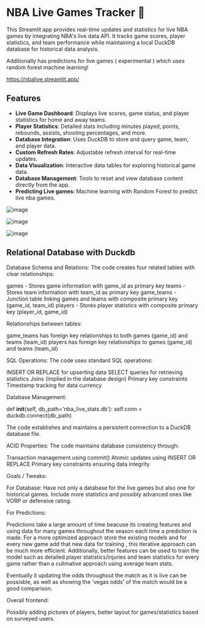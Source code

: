 # NBA Live Games Tracker 🏀

This Streamlit app provides real-time updates and statistics for live NBA games by integrating NBA's live data API. It tracks game scores, player statistics, and team performance while maintaining a local DuckDB database for historical data analysis.

Additionally has predictions for live games ( experimental ) which uses random forest machine learning! 

https://nbalive.streamlit.app/

## Features

- **Live Game Dashboard**: Displays live scores, game status, and player statistics for home and away teams.
- **Player Statistics**: Detailed stats including minutes played, points, rebounds, assists, shooting percentages, and more.
- **Database Integration**: Uses DuckDB to store and query game, team, and player data.
- **Custom Refresh Rates**: Adjustable refresh interval for real-time updates.
- **Data Visualization**: Interactive data tables for exploring historical game data.
- **Database Management**: Tools to reset and view database content directly from the app.
- **Predicting Live games**: Machine learning with Random Forest to predict live nba games. 


![image](https://github.com/user-attachments/assets/a76bda11-e376-4a26-b3cd-373150b4864b)


 
 ![image](https://github.com/user-attachments/assets/fa0d1e84-3127-482f-9cb1-5cfd27b86f0a)


![image](https://github.com/user-attachments/assets/f50622b0-8c81-4362-ab38-ad85971a965a)

## Relational Database with Duckdb 

Database Schema and Relations:
The code creates four related tables with clear relationships:


games - Stores game information with game_id as primary key
teams - Stores team information with team_id as primary key
game_teams - Junction table linking games and teams with composite primary key (game_id, team_id)
players - Stores player statistics with composite primary key (player_id, game_id)


Relationships between tables:


game_teams has foreign key relationships to both games (game_id) and teams (team_id)
players has foreign key relationships to games (game_id) and teams (team_id)


SQL Operations:
The code uses standard SQL operations:


INSERT OR REPLACE for upserting data
SELECT queries for retrieving statistics
Joins (implied in the database design)
Primary key constraints
Timestamp tracking for data currency


Database Management:

def __init__(self, db_path='nba_live_stats.db'):
    self.conn = duckdb.connect(db_path)

The code establishes and maintains a persistent connection to a DuckDB database file.

ACID Properties:
The code maintains database consistency through:

Transaction management using commit()
Atomic updates using INSERT OR REPLACE
Primary key constraints ensuring data integrity


Goals / Tweaks: 

For Database: 
Have not only a database for the live games but also one for historical games.
Include more statistics and possibly advanced ones like VORP or defensive rating. 

For Predictions:

Predictions take a large amount of time beacuse its creating features and using data for many games throughout the season each time a prediction is made.
For a more optimized approach store the existing models and for every new game add that new data for training , this iterative approach can be much more efficient. 
Additionally, better features can be used to train the model such as detailed player statistics/injuries and team statistics for every game rather than a culimative approach using average team stats.

Eventually it updating the odds throughout the match as it is live can be possisble, as well as showing the 'vegas odds' of the match would be a good comparison. 

Overall frontend: 

Possibly adding pictures of players, better layout for games/statistics based on surveyed users.

